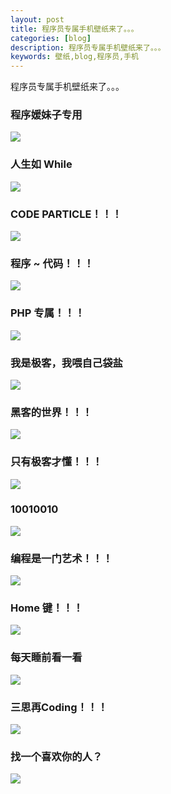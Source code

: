 ```yaml
---
layout: post
title: 程序员专属手机壁纸来了。。。
categories: [blog]
description: 程序员专属手机壁纸来了。。。
keywords: 壁纸,blog,程序员,手机
---
```

程序员专属手机壁纸来了。。。
   
### 程序媛妹子专用

[![](https://www.runoob.com/wp-content/uploads/2018/06/iPhone5s-14.png)](https://www.runoob.com/wp-content/uploads/2018/06/iPhone5s-14.png)

### 人生如 While

[![](https://www.runoob.com/wp-content/uploads/2018/06/iPhone5s-13.png)](https://www.runoob.com/wp-content/uploads/2018/06/iPhone5s-13.png)

### CODE PARTICLE！！！

[![](https://www.runoob.com/wp-content/uploads/2018/06/iPhone5s-12.png)](https://www.runoob.com/wp-content/uploads/2018/06/iPhone5s-12.png)

### 程序 ~ 代码！！！

[![](https://www.runoob.com/wp-content/uploads/2018/06/iPhone5s-11.png)](https://www.runoob.com/wp-content/uploads/2018/06/iPhone5s-11.png)

### PHP 专属！！！

[![](https://www.runoob.com/wp-content/uploads/2018/06/iPhone5s-10.png)](https://www.runoob.com/wp-content/uploads/2018/06/iPhone5s-10.png)

### 我是极客，我喂自己袋盐

[![](https://www.runoob.com/wp-content/uploads/2018/06/iPhone5s-9.png)](https://www.runoob.com/wp-content/uploads/2018/06/iPhone5s-9.png)

### 黑客的世界！！！

[![](https://www.runoob.com/wp-content/uploads/2018/06/iPhone5s-8.png)](https://www.runoob.com/wp-content/uploads/2018/06/iPhone5s-8.png)

### 只有极客才懂！！！

[![](https://www.runoob.com/wp-content/uploads/2018/06/iPhone5s-7.png)](https://www.runoob.com/wp-content/uploads/2018/06/iPhone5s-7.png)

### 10010010

[![](https://www.runoob.com/wp-content/uploads/2018/06/iPhone5s-6.png)](https://www.runoob.com/wp-content/uploads/2018/06/iPhone5s-6.png)

### 编程是一门艺术！！！

[![](https://www.runoob.com/wp-content/uploads/2018/06/iPhone5s-5.png)](https://www.runoob.com/wp-content/uploads/2018/06/iPhone5s-5.png)

### Home 键！！！

[![](https://www.runoob.com/wp-content/uploads/2018/06/iPhone5s-4.png)](https://www.runoob.com/wp-content/uploads/2018/06/iPhone5s-4.png)

### 每天睡前看一看

[![](https://www.runoob.com/wp-content/uploads/2018/06/iPhone5s-3.png)](https://www.runoob.com/wp-content/uploads/2018/06/iPhone5s-3.png)

### 三思再Coding！！！

[![](https://www.runoob.com/wp-content/uploads/2018/06/iPhone5s-2.png)](https://www.runoob.com/wp-content/uploads/2018/06/iPhone5s-2.png)

### 找一个喜欢你的人？

[![](https://www.runoob.com/wp-content/uploads/2018/06/iPhone5s-1.png)](https://www.runoob.com/wp-content/uploads/2018/06/iPhone5s-1.png)

[](https://www.runoob.com/wp-content/uploads/2018/06/iPhone5s-1.png)
